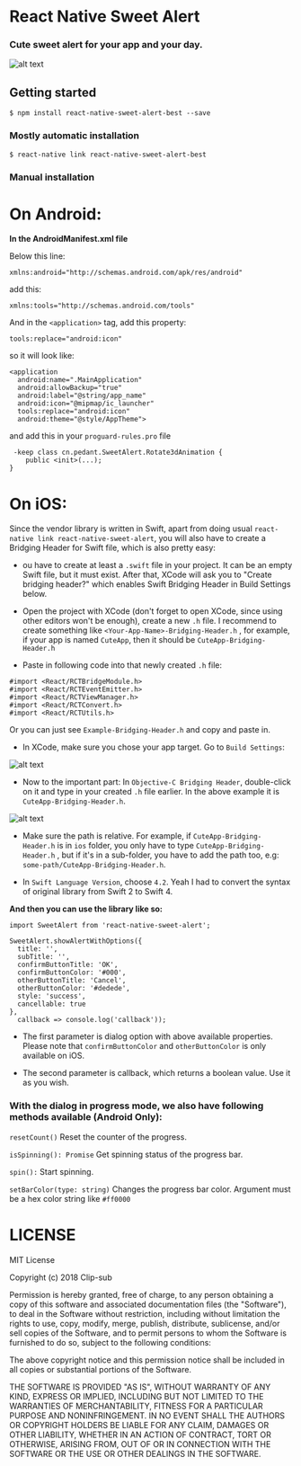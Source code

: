 
# React Native Sweet Alert

### Cute sweet alert for your app and your day.

![alt text](https://raw.githubusercontent.com/Clip-sub/react-native-sweet-alert/master/images/demo.gif "Sweet Alert")

## Getting started

`$ npm install react-native-sweet-alert-best --save`

### Mostly automatic installation

`$ react-native link react-native-sweet-alert-best`

### Manual installation

# On Android:

__In the AndroidManifest.xml file__

Below this line:

`
xmlns:android="http://schemas.android.com/apk/res/android"
`

add this:

`
xmlns:tools="http://schemas.android.com/tools"
`

And in the `<application>` tag, add this property:

`
tools:replace="android:icon"
`

so it will look like:

```
<application
  android:name=".MainApplication"
  android:allowBackup="true"
  android:label="@string/app_name"
  android:icon="@mipmap/ic_launcher"
  tools:replace="android:icon"
  android:theme="@style/AppTheme">
```

and add this in your `proguard-rules.pro` file
```
 -keep class cn.pedant.SweetAlert.Rotate3dAnimation {
    public <init>(...);
}
```
# On iOS:

Since the vendor library is written in Swift, apart from doing usual `react-native link react-native-sweet-alert`, you will also have to create a Bridging Header for Swift file, which is also pretty easy:

- ou have to create at least a `.swift` file in your project. It can be an empty Swift file, but it must exist. After that, XCode will ask you to "Create bridging header?" which enables Swift Bridging Header in Build Settings below.

- Open the project with XCode (don't forget to open XCode, since using other editors won't be enough), create a new `.h` file. I recommend to create something like `<Your-App-Name>-Bridging-Header.h` , for example, if your app is named `CuteApp`, then it should be `CuteApp-Bridging-Header.h`

- Paste in following code into that newly created `.h` file:

````
#import <React/RCTBridgeModule.h>
#import <React/RCTEventEmitter.h>
#import <React/RCTViewManager.h>
#import <React/RCTConvert.h>
#import <React/RCTUtils.h>
````

Or you can just see `Example-Bridging-Header.h` and copy and paste in.

- In XCode, make sure you chose your app target. Go to `Build Settings`:

![alt text](https://raw.githubusercontent.com/Clip-sub/react-native-sweet-alert/master/images/target.png "Sweet Alert")

- Now to the important part: In `Objective-C Bridging Header`, double-click on it and type in your created `.h` file earlier. In the above example it is `CuteApp-Bridging-Header.h`.

![alt text](https://raw.githubusercontent.com/Clip-sub/react-native-sweet-alert/master/images/bridging-header.png "Sweet Alert")

- Make sure the path is relative. For example, if `CuteApp-Bridging-Header.h` is in `ios` folder, you only have to type `CuteApp-Bridging-Header.h` , but if it's in a sub-folder, you have to add the path too, e.g: `some-path/CuteApp-Bridging-Header.h`.

- In `Swift Language Version`, choose `4.2`. Yeah I had to convert the syntax of original library from Swift 2 to Swift 4.


__And then you can use the library like so:__

```
import SweetAlert from 'react-native-sweet-alert';
```

```
SweetAlert.showAlertWithOptions({
  title: '',
  subTitle: '',
  confirmButtonTitle: 'OK',
  confirmButtonColor: '#000',
  otherButtonTitle: 'Cancel',
  otherButtonColor: '#dedede',
  style: 'success',
  cancellable: true
},
  callback => console.log('callback'));
```

- The first parameter is dialog option with above available properties. Please note that `confirmButtonColor` and `otherButtonColor` is only available on iOS.

- The second parameter is callback, which returns a boolean value. Use it as you wish.

### With the dialog in progress mode, we also have following methods available (Android Only):

`resetCount()` Reset the counter of the progress.

`isSpinning(): Promise` Get spinning status of the progress bar.

`spin():` Start spinning.

`setBarColor(type: string)` Changes the progress bar color. Argument must be a hex color string like `#ff0000`

# LICENSE

MIT License

Copyright (c) 2018 Clip-sub

Permission is hereby granted, free of charge, to any person obtaining a copy
of this software and associated documentation files (the "Software"), to deal
in the Software without restriction, including without limitation the rights
to use, copy, modify, merge, publish, distribute, sublicense, and/or sell
copies of the Software, and to permit persons to whom the Software is
furnished to do so, subject to the following conditions:

The above copyright notice and this permission notice shall be included in all
copies or substantial portions of the Software.

THE SOFTWARE IS PROVIDED "AS IS", WITHOUT WARRANTY OF ANY KIND, EXPRESS OR
IMPLIED, INCLUDING BUT NOT LIMITED TO THE WARRANTIES OF MERCHANTABILITY,
FITNESS FOR A PARTICULAR PURPOSE AND NONINFRINGEMENT. IN NO EVENT SHALL THE
AUTHORS OR COPYRIGHT HOLDERS BE LIABLE FOR ANY CLAIM, DAMAGES OR OTHER
LIABILITY, WHETHER IN AN ACTION OF CONTRACT, TORT OR OTHERWISE, ARISING FROM,
OUT OF OR IN CONNECTION WITH THE SOFTWARE OR THE USE OR OTHER DEALINGS IN THE
SOFTWARE.
